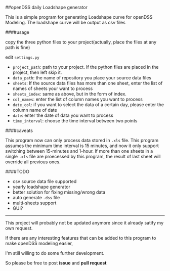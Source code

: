 ##openDSS daily Loadshape generator

This is a simple program for generating Loadshape curve for openDSS Modeling.
The loadshape curve will be output as csv files

####usage

copy the three python files to your project(actually, place the files at any path is fine)

edit `settings.py`

- `project_path`: path to your project. If the python files are placed in the project, then left skip it.
- `data_path`: the name of repository you place your source data files
- `sheets`: If the source data files has more than one sheet, enter the list of names of sheets your want to process
- `sheets_index`: same as above, but in the form of index.
- `col_names`: enter the list of column names you want to process
- `date_col`: if you want to select the data of a certain day, please enter the column name of date
- `date`: enter the date of data you want to process
- `time_interval`: choose the time interval between two points

####caveats

 This program now can only process data stored in `.xls` file.
 This program assumes the minimum time interval is 15 minutes, and now it only support switching between 15-minutes and 1-hour.
 If more than one sheets in a single `.xls` file are proecessed by this program, the result of last sheet will override all previous ones.

####TODO

- csv source data file supported
- yearly loadshape generator
- better solution for fixing missing/wrong data
- auto generate `.dss` file
- multi-sheets support
- GUI?

----

This project will probably not be updated anymore since it already satify my own request.

If there are any interesting features that can be added to this program to make openDSS modeling easier,

I'm still willing to do some further development.

So please be free to post **issue** and **pull request**
